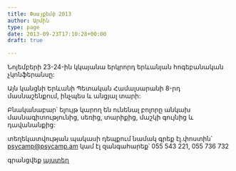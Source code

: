 ```yaml
---
title: Փսայքեմփ 2013
author: Արմին
type: page
date: 2013-09-23T17:10:28+00:00
draft: true

---
```

Նոյեմբերի 23-24-ին կկայանա երկրորդ երևանյան հոգեբանական չկոնֆերանսը:
  
Այն կանցնի Երևանի Պետական Համալսարանի 8-րդ մասնաշենքում, ինչպես և անցյալ տարի:
  
Բնականաբար՝ ելույթ կարող են ունենալ բոլորը անկախ մասնագիտությունից, սեռից, տարիքից, մաշկի գույնից և դավանանքից:

տեղեկատվության պակասի դեպքում նամակ գրեք էլ.փոստին՝ psycamp@psycamp.am կամ էլ զանգահարեք՝ 055 543 221, 055 736 732

գրանցվեք <a href="https://docs.google.com/forms/d/1gmlCMQDFIzPjg0YmmtgFGzEcC9xP0SYTXgC6-sWnHRo/viewform" target="_blank">այստեղ</a>

&nbsp;
